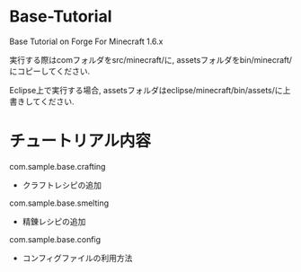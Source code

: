 Base-Tutorial
=============

Base Tutorial on Forge For Minecraft 1.6.x

実行する際はcomフォルダをsrc/minecraft/に, assetsフォルダをbin/minecraft/にコピーしてください.

Eclipse上で実行する場合, assetsフォルダはeclipse/minecraft/bin/assets/に上書きしてください.

チュートリアル内容
==================

com.sample.base.crafting

* クラフトレシピの追加

com.sample.base.smelting

* 精錬レシピの追加

com.sample.base.config

* コンフィグファイルの利用方法
